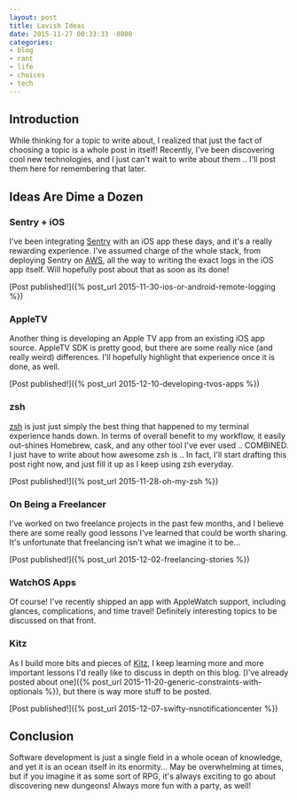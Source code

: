 ```yaml
---
layout: post
title: Lavish Ideas
date: 2015-11-27 00:33:33 -0800
categories: 
- blog
- rant
- life
- choices
- tech
---
```


## Introduction

While thinking for a topic to write about, I realized that just the fact of choosing a topic is a whole post in itself! Recently, I've been discovering cool new technologies, and I just can't wait to write about them .. I'll post them here for remembering that later.

## Ideas Are Dime a Dozen

### Sentry + iOS

I've been integrating [Sentry](https://getsentry.com/welcome/) with an iOS app these days, and it's a really rewarding experience. I've assumed charge of the whole stack, from deploying Sentry on [AWS](http://aws.amazon.com/free), all the way to writing the exact logs in the iOS app itself. Will hopefully post about that as soon as its done!

[Post published!]({% post_url 2015-11-30-ios-or-android-remote-logging %})

### AppleTV

Another thing is developing an Apple TV app from an existing iOS app source. AppleTV SDK is pretty good, but there are some really nice (and really weird) differences. I'll hopefully highlight that experience once it is done, as well.

[Post published!]({% post_url 2015-12-10-developing-tvos-apps %})

### zsh

[zsh](http://www.zsh.org/) is just just simply the best thing that happened to my terminal experience hands down. In terms of overall benefit to my workflow, it easily out-shines Homebrew, cask, and any other tool I've ever used .. COMBINED. I just have to write about how awesome zsh is .. In fact, I'll start drafting this post right now, and just fill it up as I keep using zsh everyday.

[Post published!]({% post_url 2015-11-28-oh-my-zsh %})

### On Being a Freelancer

I've worked on two freelance projects in the past few months, and I believe there are some really good lessons I've learned that could be worth sharing. It's unfortunate that freelancing isn't what we imagine it to be...

[Post published!]({% post_url 2015-12-02-freelancing-stories %})

### WatchOS Apps

Of course! I've recently shipped an app with AppleWatch support, including glances, complications, and time travel! Definitely interesting topics to be discussed on that front.

### Kitz

As I build more bits and pieces of [Kitz](http://kitz.io/), I keep learning more and more important lessons I'd really like to discuss in depth on this blog. [I've already posted about one]({% post_url 2015-11-20-generic-constraints-with-optionals %}), but there is way more stuff to be posted.

[Post published!]({% post_url 2015-12-07-swifty-nsnotificationcenter %})

## Conclusion

Software development is just a single field in a whole ocean of knowledge, and yet it is an ocean itself in its enormity... May be overwhelming at times, but if you imagine it as some sort of RPG, it's always exciting to go about discovering new dungeons! Always more fun with a party, as well!
